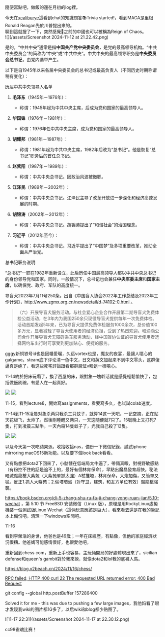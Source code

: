 隨便寫點吧，做飯的還在月初的log裡。

今天在[xcaliburye](https://www.twitch.tv/xcaliburye)這看到chat的知識問答📚Trivia started!，看到MAGA是里根Ronald Reagan先於川普提出來的。  
聊到這就搜了一下，突然感覺🐸之前的中國也可以被稱為Reign of Chaos。  
![](/assets/Screenshot 2024-11-12 at 21.22.42.png)

是的，“中共中央”通常是指**中国共产党中央委员会**，是党的最高领导机构。“中共中央委员会”的简称为“中央”或“中共中央”。中共中央的最高领导职务是**中央委员会总书记**，由党内选举产生。

以下是自1945年以来各届中央委员会的总书记或最高负责人（不同历史时期称谓稍有变化）：

历届中共中央领导人名单

1. **毛泽东**（1945年－1976年）：  
   - 称谓：1945年起为中共中央主席，后成为党和国家的最高领导人。
   
2. **华国锋**（1976年－1981年）：  
   - 称谓：1976年任中共中央主席，成为党和国家的最高领导人。

3. **胡耀邦**（1981年－1987年）：  
   - 称谓：1981年起为中共中央主席，1982年后改为“总书记”。他是恢复“总书记”职务后的首任总书记。

4. **赵紫阳**（1987年－1989年）：  
   - 称谓：中共中央总书记。因政治风波被撤职。

5. **江泽民**（1989年－2002年）：  
   - 称谓：中共中央总书记。江泽民主导了改革开放进一步深化和经济高速发展的时期。

6. **胡锦涛**（2002年－2012年）：  
   - 称谓：中共中央总书记。胡锦涛提出了“和谐社会”的治国理念。

7. **习近平**（2012年至今）：  
   - 称谓：中共中央总书记。习近平提出了“中国梦”及多项重要改革，推动全面从严治党。

总书记职务说明

“总书记”一职在1982年重新设立，此后历任中国最高领导人都以中共中央总书记的身份领导党和国家。同时，一般情况下，总书记也会兼任**中央军委主席**和**国家主席**，以确保党、政府、军队的高度统一。

导盲犬2023年7月11号250条，出自《中国盲人协会2022年工作总结及2023年工作计划》，http://www.zgmx.org.cn/newsdetail/d-74102-0.html 。  
>（六）开展导盲犬服务活动。与社会爱心企业合作开展第二期导盲犬免费体检公益活动，在3年内为我国250余只现役导盲犬提供每年一次免费体检。活动首期发起5年来，已为导盲犬提供免费体检服务1000余次，总价值100多万元，显著减轻了导盲犬使用者的经济负担，受到了热烈欢迎。和滴滴公司合作开展导盲犬无障碍乘车服务活动，经中国盲协认证的导盲犬使用者选择网约车出行时可享受到更加贴心、便捷的服务。

gggy新铜铁号id也是因幡愛瑠，久远vortex也是，魔女的夜宴，最讓人噁心的galgame。steam底下评论清一色中文，日文和英文加起来不到中文零头，这群傻逼真是绝了，看这些死宅評論跟看那群魔怔v粉蛆一樣噁心。

11-14終於把床玩塌了，換了西屋的床，跟對象一塊幹活就是感覺輕鬆愉快了，包括做飯刷碗，有愛人在一起真好。

![](/assets/IMG_0789.jpeg) ![](/assets/IMG_0795.jpeg)

11-15，看到lecture8，開始寫assignments，看要寫多久，也試試colab速度。

11-14到11-15凌晨对象杀两只我杀三只蚊子，就算14这一天吧，一记空摘，正在贴天花板飞，太帅了。然後刚睡醒又两只，一天这随便就7只了。15號晚上又打死7隻，打到凌晨三點半，一天內殺14隻蚊子了，光我自己殺了12隻。

![](/assets/5215b662ddf22055d0d49ea3273e9d97.JPG) ![](/assets/310ddcb9dda92333cd2ad77faadb1ae2.JPG)

以及今天第一次吃蘋果派。收拾收拾nas，備份一下微信紀錄，試試iphone mirroring macOS15新功能。以及要下個look back看看。

又有點想把dota2下回來了，小骷髏在低端局太牛逼了，帶倆真眼，對視野敏感點（有粉控不住的話是追不上的，最好有個林肯保命），早點出魔晶發育超快，秘法暗滅魔龍槍大紫苑（大紫苑單抓太強）A杖推塔，林肯保命，大炮加傷，又簡單又猛。反正1.抓人大紫苑；2.偷塔暗滅（对守卫，建筑，和友方单位有效）魔龍槍強襲。

https://book.bsdcn.org/di-5-zhang-shu-ru-fa-ji-chang-yong-ruan-jian/5.10-wechat ，第 5.10 节 FreeBSD 安装微信（Linux 版），原理是用RockyLinux虛擬機裝一個測試版Linux Wechat（這倆玩意應該是巨大），看來看去還是在我的筆記本上備份吧。清理一下windows空間吧。

11-16

看到李榮浩的身世，他爸也是49歲；一年在床經歷，有點像，但他的家庭經濟狀況很糟。他爸媽可能感情很好，也很愛他吧。

重新回到chess com，重新上手也容易，主玩倆開局的好處體現出來了，sicilian defense和queen's gambit對於我來說，就像dota2和lol我的底褲人馬。

https://blog.v2beach.cn/2024/11/16/chess/

[RPC failed; HTTP 400 curl 22 The requested URL returned error: 400 Bad Request](https://stackoverflow.com/a/78896165)

git config --global http.postBuffer 157286400

Solved it for me - this was due to pushing a few large images，我他妈看了眼才发现我wiki的图片都1G多了，以后wiki和blog都少贴图了。

![11-17  22:31](/assets/Screenshot 2024-11-17 at 22.30.12.png)

cc98雀魂比赛！